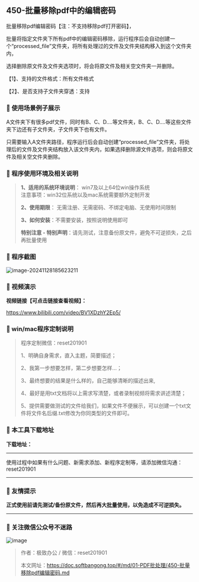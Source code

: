 ## 450-批量移除pdf中的编辑密码

批量移除pdf编辑密码【注：不支持移除pdf打开密码】，

批量将指定文件夹下所有pdf中的编辑密码移除，运行程序后会自动创建一个“processed_file”文件夹，将所有处理过的文件及文件夹结构移入到这个文件夹内，

选择删除原文件及文件夹选项时，将会将原文件及相关空文件夹一并删除。

【1】、支持的文件格式：所有文件格式

【2】、是否支持子文件夹穿透：支持

### 📑 使用场景例子展示

A文件夹下有很多pdf文件，同时有B、C、D....等文件夹，B、C、D....等这些文件夹下边还有子文件夹，子文件夹下也有文件。

只需要输入A文件夹路径，程序运行后会自动创建“processed_file”文件夹，将处理后的文件及文件夹结构放入该文件夹内，如果选择删除源文件选项，则会将原文件及相关空文件夹删除。

### 📑 程序使用环境及相关说明

> **1、适用的系统环境说明**： win7及以上64位win操作系统  
> 注意事项：win32位系统以及mac系统需要额外定制开发  
>
> **2、使用期限**： 无需注册、无需密码、不绑定电脑、无使用时间限制  
>
> **3、如何安装**：不需要安装，按照说明使用即可  
>
> **特别注意 - 特别声明**：请先测试，注意备份原文件，避免不可逆损失，之后再批量使用

### 📑 程序截图

 ![image-20241128185623211](../../imags/image-20241128185623211.png)

### 📑 视频演示

**视频链接【可点击链接查看视频】：**

https://www.bilibili.com/video/BV1XDzhY2Ep5/

### 📑 win/mac程序定制说明

> 程序定制微信：reset201901  
>
> 1、明确自身需求，直入主题，简要描述；
>
> 2、我第一步想要怎样，第二步想要怎样...； 
>
> 3、最终想要的结果是什么样的，自己能够清晰的描述出来,  
>
> 4、最好是用txt文档将以上需求写清楚，或者录制视频将需求讲述清楚；  
>
> 5、提供需要做测试的文件给我们，如果文件不便展示，可以创建一个txt文件将文件名后缀.txt修改为你同类型的文件即可。  

### 📑 本工具下载地址

**下载地址：**

------

使用过程中如果有什么问题、新需求添加、新程序定制等，请添加微信沟通：reset201901

------

### 📑 友情提示

**正式使用前请先测试/备份原文件，然后再大批量使用，以免造成不可逆损失。**

------

### 📑 关注微信公众号不迷路

![image](https://s2.loli.net/2024/11/02/tK9T7jxLcuv5rUk.png)

> 作者：极致办公  /  微信：reset201901
>
> 本文网址：https://doc.softbangong.top/#/md/01-PDF批处理/450-批量移除pdf编辑密码.md